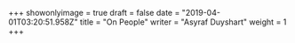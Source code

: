 +++
showonlyimage = true
draft = false
date = "2019-04-01T03:20:51.958Z"
title = "On People"
writer = "Asyraf Duyshart"
weight = 1
+++

